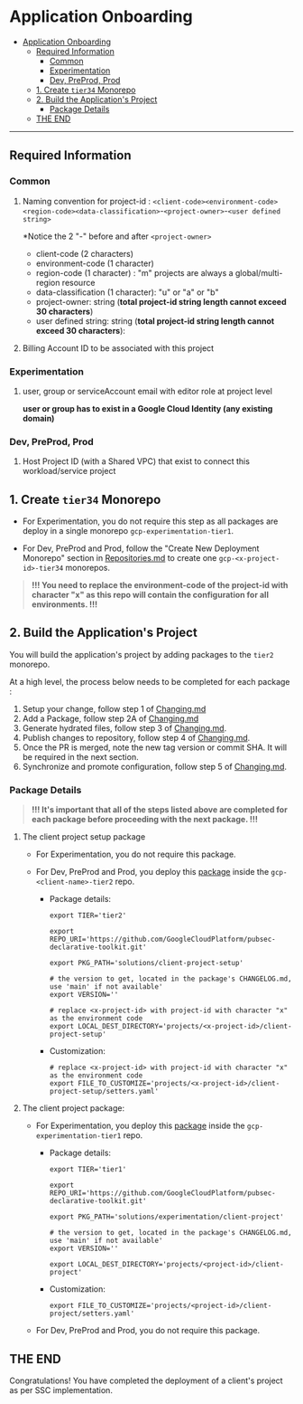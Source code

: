 # Application Onboarding

- [Application Onboarding](#application-onboarding)
  - [Required Information](#required-information)
    - [Common](#common)
    - [Experimentation](#experimentation)
    - [Dev, PreProd, Prod](#dev-preprod-prod)
  - [1. Create `tier34` Monorepo](#1-create-tier34-monorepo)
  - [2. Build the Application's Project](#2-build-the-applications-project)
    - [Package Details](#package-details)
  - [THE END](#the-end)

--------------------------------------

## Required Information

### Common

1. Naming convention for project-id : `<client-code><environment-code><region-code><data-classification>`-`<project-owner>`-`<user defined string>`

    *Notice the 2 "-" before and after `<project-owner>`
    - client-code (2 characters)
    - environment-code (1 character)
    - region-code (1 character) : "m" projects are always a global/multi-region resource
    - data-classification (1 character): "u" or "a" or "b"
    - project-owner: string (**total project-id string length cannot exceed 30 characters**)
    - user defined string: string (**total project-id string length cannot exceed 30 characters**):

1. Billing Account ID to be associated with this project

### Experimentation

1. user, group or serviceAccount email with editor role at project level

    **user or group has to exist in a Google Cloud Identity (any existing domain)**

### Dev, PreProd, Prod

1. Host Project ID (with a Shared VPC) that exist to connect this workload/service project

## 1. Create `tier34` Monorepo

- For Experimentation, you do not require this step as all packages are deploy in a single monorepo `gcp-experimentation-tier1`.

- For Dev, PreProd and Prod, follow the "Create New Deployment Monorepo" section in [Repositories.md](./Repositories.md) to create one `gcp-<x-project-id>-tier34` monorepos.

> **!!! You need to replace the environment-code of the project-id with character "x" as this repo will contain the configuration for all environments. !!!**

## 2. Build the Application's Project

You will build the application's project by adding packages to the `tier2` monorepo.

At a high level, the process below needs to be completed for each package :

1. Setup your change, follow step 1 of [Changing.md](./Changing.md#step-1---setup)
1. Add a Package, follow step 2A of [Changing.md](./Changing.md#a-add-a-package)
1. Generate hydrated files, follow step 3 of [Changing.md](./Changing.md#step-3---hydrate).
1. Publish changes to repository, follow step 4 of [Changing.md](./Changing.md#step-4---publish).
1. Once the PR is merged, note the new tag version or commit SHA.  It will be required in the next section.
1. Synchronize and promote configuration, follow step 5 of [Changing.md](./Changing.md#step-5---synchronize--promote-configs).

### Package Details

> **!!! It's important that all of the steps listed above are completed for each package before proceeding with the next package. !!!**

1. The client project setup package
    - For Experimentation, you do not require this package.

    - For Dev, PreProd and Prod, you deploy this [package](https://github.com/GoogleCloudPlatform/pubsec-declarative-toolkit/tree/main/solutions/client-project-setup) inside the `gcp-<client-name>-tier2` repo.

      - Package details:

          ```shell
          export TIER='tier2'

          export REPO_URI='https://github.com/GoogleCloudPlatform/pubsec-declarative-toolkit.git'

          export PKG_PATH='solutions/client-project-setup'

          # the version to get, located in the package's CHANGELOG.md, use 'main' if not available'
          export VERSION=''

          # replace <x-project-id> with project-id with character "x" as the environment code
          export LOCAL_DEST_DIRECTORY='projects/<x-project-id>/client-project-setup'
          ```

      - Customization:

          ```shell
          # replace <x-project-id> with project-id with character "x" as the environment code
          export FILE_TO_CUSTOMIZE='projects/<x-project-id>/client-project-setup/setters.yaml'
          ```

1. The client project package:

    - For Experimentation, you deploy this [package](https://github.com/GoogleCloudPlatform/pubsec-declarative-toolkit/tree/main/solutions/experimentation/client-project) inside the `gcp-experimentation-tier1` repo.

      - Package details:

        ```shell
        export TIER='tier1'

        export REPO_URI='https://github.com/GoogleCloudPlatform/pubsec-declarative-toolkit.git'

        export PKG_PATH='solutions/experimentation/client-project'

        # the version to get, located in the package's CHANGELOG.md, use 'main' if not available'
        export VERSION=''

        export LOCAL_DEST_DIRECTORY='projects/<project-id>/client-project'
        ```

      - Customization:

          ```shell
          export FILE_TO_CUSTOMIZE='projects/<project-id>/client-project/setters.yaml'
          ```

    - For Dev, PreProd and Prod,  you do not require this package.

## THE END

Congratulations! You have completed the deployment of a client's project as per SSC implementation.
